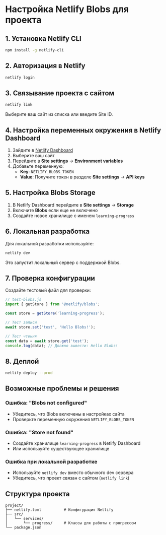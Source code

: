 # Настройка Netlify Blobs для проекта

## 1. Установка Netlify CLI

```bash
npm install -g netlify-cli
```

## 2. Авторизация в Netlify

```bash
netlify login
```

## 3. Связывание проекта с сайтом

```bash
netlify link
```

Выберите ваш сайт из списка или введите Site ID.

## 4. Настройка переменных окружения в Netlify Dashboard

1. Зайдите в [Netlify Dashboard](https://app.netlify.com/)
2. Выберите ваш сайт
3. Перейдите в **Site settings** → **Environment variables**
4. Добавьте переменную:
   - **Key**: `NETLIFY_BLOBS_TOKEN`
   - **Value**: Получите токен в разделе **Site settings** → **API keys**

## 5. Настройка Blobs Storage

1. В Netlify Dashboard перейдите в **Site settings** → **Storage**
2. Включите **Blobs** если еще не включено
3. Создайте новое хранилище с именем `learning-progress`

## 6. Локальная разработка

Для локальной разработки используйте:

```bash
netlify dev
```

Это запустит локальный сервер с поддержкой Blobs.

## 7. Проверка конфигурации

Создайте тестовый файл для проверки:

```javascript
// test-blobs.js
import { getStore } from '@netlify/blobs';

const store = getStore('learning-progress');

// Тест записи
await store.set('test', 'Hello Blobs!');

// Тест чтения
const data = await store.get('test');
console.log(data); // Должно вывести: Hello Blobs!
```

## 8. Деплой

```bash
netlify deploy --prod
```

## Возможные проблемы и решения

### Ошибка: "Blobs not configured"
- Убедитесь, что Blobs включены в настройках сайта
- Проверьте переменную окружения `NETLIFY_BLOBS_TOKEN`

### Ошибка: "Store not found"
- Создайте хранилище `learning-progress` в Netlify Dashboard
- Или используйте существующее хранилище

### Ошибка при локальной разработке
- Используйте `netlify dev` вместо обычного dev сервера
- Убедитесь, что проект связан с сайтом (`netlify link`)

## Структура проекта

```
project/
├── netlify.toml          # Конфигурация Netlify
├── src/
│   └── services/
│       └── progress/     # Классы для работы с прогрессом
└── package.json
```
